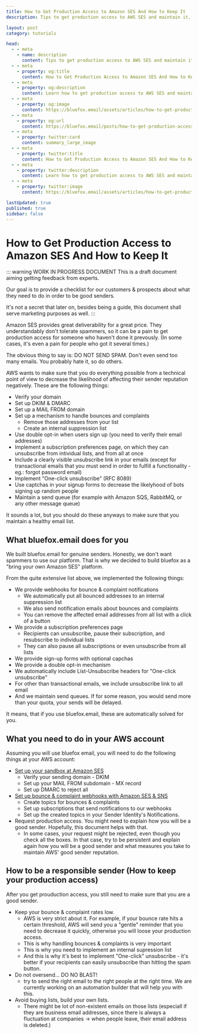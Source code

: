 ```yaml
---
title: How to Get Production Access to Amazon SES And How to Keep It
description: Tips to get production access to AWS SES and maintain it.

layout: post
category: tutorials

head:
  - - meta
    - name: description
      content: Tips to get production access to AWS SES and maintain it.
  - - meta
    - property: og:title
      content: How to Get Production Access to Amazon SES And How to Keep It
  - - meta
    - property: og:description
      content: Learn how to get production access to AWS SES and maintain it for excellent email deliverability.
  - - meta
    - property: og:image
      content: https://bluefox.email/assets/articles/how-to-get-production-access-to-aws-ses-share.png
  - - meta
    - property: og:url
      content: https://bluefox.email/posts/how-to-get-production-access-to-aws-ses
  - - meta
    - property: twitter:card
      content: summary_large_image
  - - meta
    - property: twitter:title
      content: How to Get Production Access to Amazon SES And How to Keep It
  - - meta
    - property: twitter:description
      content: Learn how to get production access to AWS SES and maintain it for excellent email deliverability.
  - - meta
    - property: twitter:image
      content: https://bluefox.email/assets/articles/how-to-get-production-access-to-aws-ses-share.png

lastUpdated: true
published: true
sidebar: false
---
```


# How to Get Production Access to Amazon SES And How to Keep It

::: warning WORK IN PROGRESS DOCUMENT
This is a draft document aiming getting feedback from experts.

Our goal is to provide a checklist for our customers & prospects about what they need to do in order to be good senders.

It's not a secret that later on, besides being a guide, this document shall serve marketing purposes as well.
:::

Amazon SES provides great deliverability for a great price. They understandably don't tolerate spammers, so it can be a pain to get production access for someone who haven't done it prevously. (In some cases, it's even a pain for people who got it several times.)

The obvious thing to say is: DO NOT SEND SPAM. Don't even send too many emails. You probably hate it, so do others.

AWS wants to make sure that you do everything possible from a technical point of view to decrease the likelihood of affecting their sender reputation negatively. These are the following things:
 - Verify your domain
 - Set up DKIM & DMARC
 - Set up a MAIL FROM domain
 - Set up a mechanism to handle bounces and complaints
   - Remove those addresses from your list
   - Create an internal suppression list
 - Use double opt-in when users sign up (you need to verify their email addresses)
 - Implement a subscription preferences page, on which they can unsubscribe from intividual lists, and from all at once
 - Include a clearly visible unsubscribe link in your emails (except for transactional emails that you must send in order to fulfill a functionality - eg.: forgot password email)
 - Implement "One-click unsubscribe" (RFC 8089)
 - Use captchas in your signup forms to decrease the likelyhood of bots signing up random people
 - Maintain a send queue (for example with Amazon SQS, RabbitMQ, or any other message queue)

It sounds a lot, but you should do these anyways to make sure that you maintain a healthy email list.

## What bluefox.email does for you

We built bluefox.email for genuine senders. Honestly, we don't want spammers to use our platform. That is why we decided to build bluefox as a "bring your own Amazon SES" platform.

From the quite extensive list above, we implemented the following things:
 - We provide webhooks for bounce & complaint notifications
   - We automatically put all bounced addresses to an internal suppression list
   - We also send notification emails about bounces and complaints
   - You can remove the affected email addresses from all list with a click of a button
 - We provide a subscription preferences page
   - Recipients can unsubscribe, pause their subscription, and resubscribe to individual lists
   - They can also pause all subscriptions or even unsubscribe from all lists
 - We provide sign-up forms with optional capchas
 - We provide a double opt-in mechanism
 - We automatically include List-Unsubscribe headers for "One-click unsubscribe"
 - For other than transactional emails, we include unsubscribe link to all email
 - And we maintain send queues. If for some reason, you would send more than your quota, your sends will be delayed.

It means, that if you use bluefox.email, these are automatically solved for you.

## What you need to do in your AWS account

Assuming you will use bluefox email, you will need to do the following things at your AWS account:
 - [Set up your sandbox at Amazon SES](./how-to-set-up-aws-ses)
   - Verify your sending domain - DKIM
   - Set up your MAIL FROM subdomain - MX record
   - Set up DMARC to reject all
 - [Set up bounce & complaint webhooks with Amazon SES & SNS](./how-to-handle-bounces-and-complaints-with-aws-ses-and-sns)
   - Create topics for bounces & complaints
   - Set up subscriptions that send notifications to our webhooks
   - Set up the created topics in your Sender Identity's Notifications.
 - Request production access. You might need to explain how you will be a good sender. Hopefully, this document helps with that.
   - In some cases, your request might be rejected, even though you check all the boxes. In that case, try to be persistent and explain again how you will be a good sender and what measures you take to maintain AWS' good sender reputation.

## How to be a responsible sender (How to keep your production access)

After you get prouduction access, you still need to make sure that you are a good sender.
 - Keep your bounce & complaint rates low.
   - AWS is very strict about it. For example, if your bounce rate hits a certain threshold, AWS will send you a "gentle" reminder that you need to decrease it quickly, otherwise you will loose your production access.
   - This is why handling bounces & complaints is very important
   - This is why you need to implement an internal supression list
   - And this is why it's best to implement "One-click" unsubscribe - it's better if your recipients can easily unsubscribe than hitting the spam button.
 - Do not oversend... DO NO BLAST!
   - try to send the right email to the right people at the right time. We are currently working on an automation builder that will help you with this.
 - Avoid buying lists, build your own lists.
   - There might be lot of non-existent emails on those lists (especiall if they are business email addresses, since there is always a fluctuation at companies -> when people leave, their email address is deleted.)

